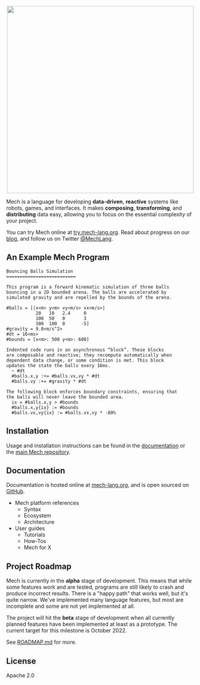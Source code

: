<p align="center">
  <img width="500px" src="http://mech-lang.org/img/logo.png">
</p>

Mech is a language for developing **data-driven**, **reactive** systems like robots, games, and interfaces. It makes **composing**, **transforming**, and **distributing** data easy, allowing you to focus on the essential complexity of your project.

You can try Mech online at [try.mech-lang.org](http://try.mech-lang.org). Read about progress on our [blog](http://mech-lang.org/blog/), and follow us on Twitter [@MechLang](https://twitter.com/MechLang).

## An Example Mech Program

```
Bouncing Balls Simulation
==========================
 
This program is a forward kinematic simulation of three balls 
bouncing in a 2D bounded arena. The balls are accelerated by 
simulated gravity and are repelled by the bounds of the arena.

#balls = [|x<m> y<m> vy<m/s> vx<m/s>|
           20   10   2.4     0
           100  50   0       3
           300  100  0      -5]
#gravity = 9.8<m/s^2>
#dt = 16<ms>
#bounds = [x<m>: 500 y<m>: 600] 

Indented code runs in an asynchronous “block”. These blocks 
are composable and reactive; they recompute automatically when 
dependent data change, or some condition is met. This block 
updates the state the balls every 16ms.
  ~ #dt
  #balls.x,y :+= #balls.vx,vy * #dt
  #balls.vy :+= #gravity * #dt
 
The following block enforces boundary constraints, ensuring that 
the balls will never leave the bounded area.
  ix = #balls.x,y > #bounds
  #balls.x,y{ix} := #bounds
  #balls.vx,vy{ix} := #balls.vx,vy * -80%
```

## Installation

Usage and installation instructions can be found in the [documentation](http://docs.mech-lang.org/#/docs/install.mec) or the [main Mech repository](https://github.com/mech-lang/mech).

## Documentation

Documentation is hosted online at [mech-lang.org](http://docs.mech-lang.org), and is open sourced on [GitHub](http://github.com/mech-lang/docs).

- Mech platform references
  - Syntax
  - Ecosystem
  - Architecture
- User guides
  - Tutorials
  - How-Tos
  - Mech for X  
  
## Project Roadmap

Mech is currently in the **alpha** stage of development. This means that while some features work and are tested, programs are still likely to crash and produce incorrect results. There is a "happy path" that works well, but it's quite narrow. We've implemented many language features, but most are incomplete and some are not yet implemented at all. 

The project will hit the **beta** stage of development when all currently planned features have been implemented at least as a prototype. The current target for this milestone is October 2022.

See [ROADMAP.md](https://github.com/mech-lang/mech/blob/main/ROADMAP.md?plain=1) for more.

## License

Apache 2.0
